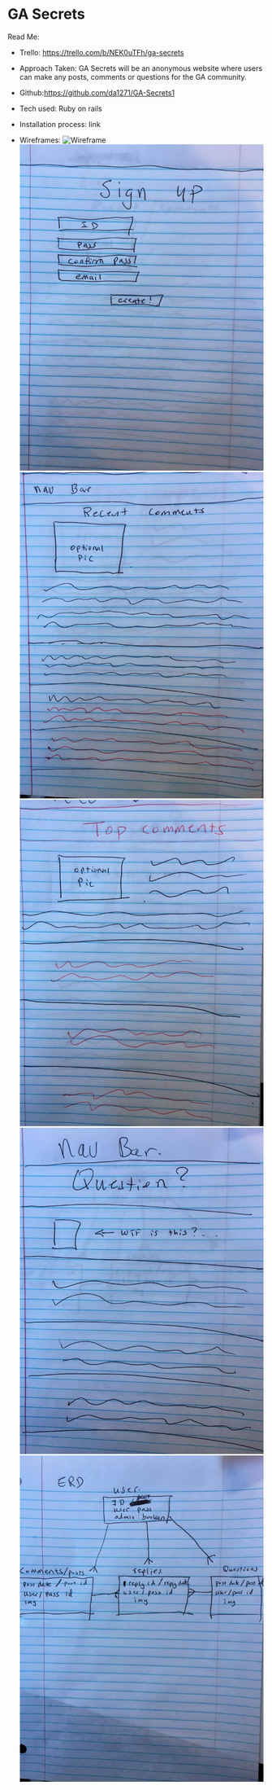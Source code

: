 # GA Secrets


Read Me:

* Trello: https://trello.com/b/NEK0uTFh/ga-secrets

* Approach Taken: GA Secrets will be an anonymous website where users can make any posts, comments or questions for the GA community.

* Github:https://github.com/da1271/GA-Secrets1

* Tech used: Ruby on rails

* Installation process: link

* Wireframes: 
![Wireframe](app/assets/frame1.jpg)
![Wireframe](vendor/assets/frame2.jpg)
![Wireframe](vendor/assets/frame3.jpg)
![Wireframe](vendor/assets/frame4.jpg)
![Wireframe](vendor/assets/frame5.jpg)
![Wireframe](vendor/assets/frame6.jpg)
